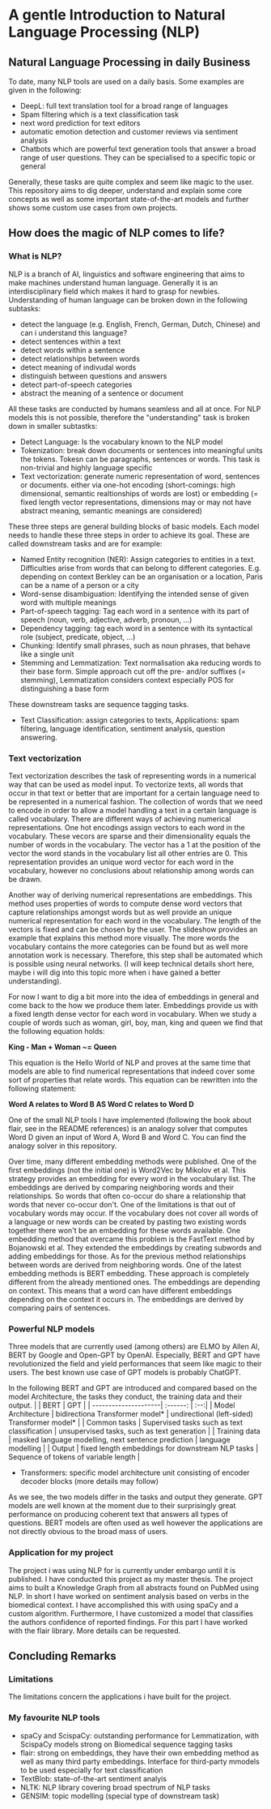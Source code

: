 # A gentle Introduction to Natural Language Processing (NLP)

## Natural Language Processing in daily Business
To date, many NLP tools are used on a daily basis. Some examples are given in the following:
- DeepL: full text translation tool for a broad range of languages
- Spam filtering which is a text classification task
- next word prediction for text editors
- automatic emotion detection and customer reviews via sentiment analysis 
- Chatbots which are powerful text generation tools that answer a broad range of user questions. They can be specialised to a specific topic or general

Generally, these tasks are quite complex and seem like magic to the user. This repository aims to dig deeper, understand and explain some core concepts as well as some important state-of-the-art models and further shows some custom use cases from own projects.

## How does the magic of NLP comes to life?
### What is NLP?
NLP is a branch of AI, linguistics and software engineering that aims to make machines understand human language. Generally it is an interdisciplinary field which makes it hard to grasp for newbies. Understanding of human language can be broken down in the following subtasks:
- detect the language (e.g. English, French, German, Dutch, Chinese) and can i understand this language?
- detect sentences within a text
- detect words within a sentence
- detect relationships between words
- detect meaning of indivudal words
- distinguish between questions and answers
- detect part-of-speech categories
- abstract the meaning of a sentence or document

All these tasks are conducted by humans seamless and all at once. For NLP models this is not possible, therefore the "understanding" task is broken down in smaller subtastks:
- Detect Language: Is the vocabulary known to the NLP model
- Tokenization: break down documents or sentences into meaningful units the tokens. Tokesn can be paragraphs, sentences or words. This task is non-trivial and highly language specific
- Text vectorization: generate numeric representation of word, sentences or documents. either via one-hot encoding (short-comings: high dimensional, semantic realtionships of words are lost) or embedding (= fixed length vector representations, dimensions may or may not have abstract meaning, semantic meanings are considered)

These three steps are general building blocks of basic models. Each model needs to handle these three steps in order to achieve its goal. These are called downstream tasks and are for example:

- Named Entity recognition (NER): Assign categories to entities in a text. Difficulties arise from words that can belong to different categories. E.g. depending on context Berkley can be an organisation or a location,  Paris can be a name of a person or a city
- Word-sense disambiguation: Identifying the intended sense of given word with multiple meanings
- Part-of-speech tagging: Tag each word in a sentence with its part of speech (noun, verb, adjective, adverb, pronoun, ...)
- Dependency tagging: tag each word in a sentence with its syntactical role (subject, predicate, object, ...)
- Chunking: Identify small phrases, such as noun phrases, that behave like a single unit
- Stemming and Lemmatization: Text normalisation aka reducing words to their base form. Simple approach cut off the pre- and/or suffixes (= stemming), Lemmatization considers context especially POS for distinguishing a base form

These downstream tasks are sequence tagging tasks.

- Text Classification: assign categories to texts, Applications: spam filtering, language identification, sentiment analysis, question answering.


### Text vectorization
Text vectorization describes the task of representing words in a numerical way that can be used as model input. To vectorize texts, all words that occur in that text or better that are important for a certain language need to be represented in a numerical fashion. The collection of words that we need to encode in order to allow a model handling a text in a certain language is called vocabulary. There are different ways of achieving numerical representations. One hot encodings assign vectors to each word in the vocabulary. These vecors are sparse and their dimensionality equals the number of words in the vocabulary. The vector has a 1 at the position of the vector the word stands in the vocabulary list all other entries are 0. This representation provides an unique word vector for each word in the vocabulary, however no conclusions about relationship among words can be drawn. 

Another way of deriving numerical representations are embeddings. This method uses properties of words to compute dense word vectors that capture relationships amongst words but as well provide an unique numerical representation for each word in the vocabulary. The length of the vectors is fixed and can be chosen by the user. The slideshow provides an example that explains this method more visually. The more words the vocabulary contains the more categories can be found but as well more annotation work is necessary. Therefore, this step shall be automated which is possible using neural networks. (I will keep technical details short here, maybe i will dig into this topic more when i have gained a better understanding).

For now I want to dig a bit more into the idea of embeddings in general and come back to the how we produce them later. Embeddings provide us with a fixed length dense vector for each word in vocabulary. When we study a couple of words such as woman, girl, boy, man, king and queen we find that the following equation holds:

**King - Man + Woman ~= Queen**

This equation is the Hello World of NLP and proves at the same time that models are able to find numerical representations that indeed cover some sort of properties that relate words. This equation can be rewritten into the following statement:

**Word A relates to Word B AS Word C relates to Word D**

One of the small NLP tools I have implemented (following the book about flair, see in the README references) is an analogy solver that computes Word D given an input of Word A, Word B and Word C. You can find the analogy solver in this repository.

Over time, many different embedding methods were published. One of the first embeddings (not the initial one) is Word2Vec by Mikolov et al. This strategy provides an embedding for every word in the vocabulary list. The embeddings are derived by comparing neighboring words and their relationships. So words that often co-occur do share a relationship that words that never co-occur don't. One of the limitations is that out of vocabulary words may occur. If the vocabulary does not cover all words of a language or new words can be created by pasting two existing words together there won't be an embedding for these words available. One embedding method that overcame this problem is the FastText method by Bojanowski et al. They extended the embeddings by creating subwords and adding embeddings for those. As for the previous method relationships between words are derived from neighboring words. One of the latest embedding methods is BERT embedding. These approach is completely different from the already mentioned ones. The embeddings are depending on context. This means that a word can have different embeddings depending on the context it occurs in. The embeddings are derived by comparing pairs of sentences.

### Powerful NLP models
Three models that are currently used (among others) are ELMO by Allen AI, BERT by Google and Open-GPT by OpenAI. Especially, BERT and GPT have revolutionized the field and yield performances that seem like magic to their users. The best known use case of GPT models is probably ChatGPT. 

In the following BERT and GPT are introduced and compared based on the model Architecture, the tasks they conduct, the training data and their output. 
|                      | BERT | GPT |
| ---------------------| :------: | :--:|
| Model Architecture   | bidirectiona Transformer model*  | undirectional (left-sided) Transformer model*  |
| Common tasks         | Supervised tasks such as text classification | unsupervised tasks, such as text generation |
| Training data        | masked language modelling, next sentence prediction | language modelling |
| Output               | fixed length embeddings for downstream NLP tasks | Sequence of tokens of variable length |

* Transformers: specific model architecture unit consisting of encoder decoder blocks (more details may follow)

As we see, the two models differ in the tasks and output they generate. GPT models are well known at the moment due to their surprisingly great performance on producing coherent text that answers all types of questions. BERT models are often used as well however the applications are not directly obvious to the broad mass of users.

### Application for my project
The project i was using NLP for is currently under embargo until it is published. I have conducted this project as my master thesis. The project aims to built a Knowledge Graph from all abstracts found on PubMed using NLP. In short I have worked on sentiment analysis based on verbs in the biomedical context. I have accomplished this with using spaCy and a custom algorithm. Furthermore, I have customized a model that classifies the authors confidence of reported findings. For this part I have worked with the flair library. More details can be requested.

## Concluding Remarks
### Limitations
The limitations concern the applications i have built for the project.

### My favourite NLP tools
- spaCy and ScispaCy: outstanding performance for Lemmatization, with ScispaCy models strong on Biomedical sequence tagging tasks
- flair: strong on embeddings, they have their own embedding method as well as many third party embeddings. Interface for third-party mmodels to be used especially for text classification
- TextBlob: state-of-the-art sentiment analyis
- NLTK: NLP library covering broad spectrum of NLP tasks
- GENSIM: topic modelling (special type of downstream task)
